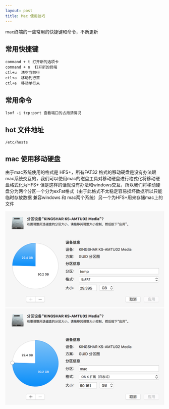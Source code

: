 ```yaml
---
layout: post
title: Mac 使用技巧
---
```

mac终端的一些常用的快捷键和命令，不断更新

## 常用快捷键

    command + t 打开新的选项卡
    command + n  打开新的终端
    ctl+u  清空当前行
    ctl+a  移动到行首
    ctl+e  移动单行未


## 常用命令

    lsof -i tcp:port 查看端口的占用清情况

## hot 文件地址

    /etc/hosts

## mac  使用移动硬盘

由于mac系统使用的格式是 HFS+，所有FAT32 格式的移动硬盘是没有办法跟mac系统交互的，我们可以使用mac的磁盘工具对移动硬盘进行格式化将移动硬盘格式化为HFS+  但是这样的话就没有办法和windows交互，所以我们将移动硬盘分为两个分区一个分为exFat格式（由于此格式不太稳定容易损坏数据所以只能临时存放数据 兼容windows 和 mac两个系统）另一个为HFS+用来存储mac上的文件

![Alt text](/img/1.png)
![Alt text](/img/2.png)